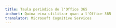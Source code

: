 ```yaml
---
title: Taula periòdica de l'Office 365
inshort: Quina eina utilitzar quan a l'Office 365
translator: Microsoft Cognitive Services
---
```





